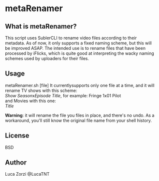 # metaRenamer

## What is metaRenamer?
This script uses SublerCLI to rename video files according to their metadata.
As of now, it only supports a fixed naming scheme, but this will be improved ASAP.
The intended use is to rename files that have been processed by iFlicks, which is quite good at interpreting the wacky naming schemes used by uploaders for their files.

## Usage
metaRenamer.sh [file]
It currentlysupports only one file at a time, and it will rename TV shows with this scheme:		
*Show* *Season*x*Episode* *Title*, for example: Fringe 1x01 Pilot		
and Movies with this one:		
*Title*

**Warning**: it will rename the file you files in place, and there's no undo. As a workaround, you'll still know the original file name from your shell history.

## License
BSD

## Author
Luca Zorzi @LucaTNT

